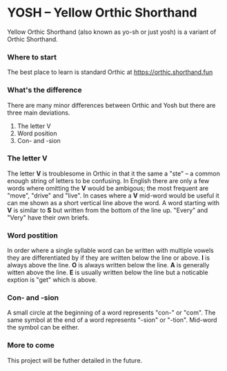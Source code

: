 # YOSH – Yellow Orthic Shorthand 

Yellow Orthic Shorthand (also known as yo-sh or just yosh) is a variant of Orthic Shorthand. 

### Where to start

The best place to learn is standard Orthic at https://orthic.shorthand.fun

### What's the difference

There are many minor differences between Orthic and Yosh but there are three main deviations.

1. The letter V
2. Word position
3. Con- and -sion

### The letter V

The letter **V** is troublesome in Orthic in that it the same a "ste" – a common enough string of letters to be confusing. In English there are only a few words where omitting the **V** would be ambigous; the most frequent are "move", "drive" and "live". In cases where a **V** mid-word would be useful it can me shown as a short vertical line above the word. A word starting with **V** is similar to **S** but written from the bottom of the line up. "Every" and "Very" have their own briefs.

### Word postition

In order where a single syllable word can be written with multiple vowels they are differentiated by if they are written below the line or above. **I** is always above the line. **O** is always written below the line. **A** is generally witten above the line. **E** is usually written below the line but a noticable exption is "get" which is above.

### Con- and -sion

A small circle at the beginning of a word represents "con-" or "com". The same symbol at the end of a word represents "-sion" or "-tion". Mid-word the symbol can be either.

### More to come

This project will be futher detailed in the future. 
